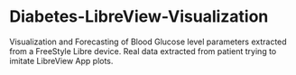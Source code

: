 # Diabetes-LibreView-Visualization

Visualization and Forecasting of Blood Glucose level parameters extracted from a FreeStyle Libre device.
Real data extracted from patient trying to imitate LibreView App plots.

